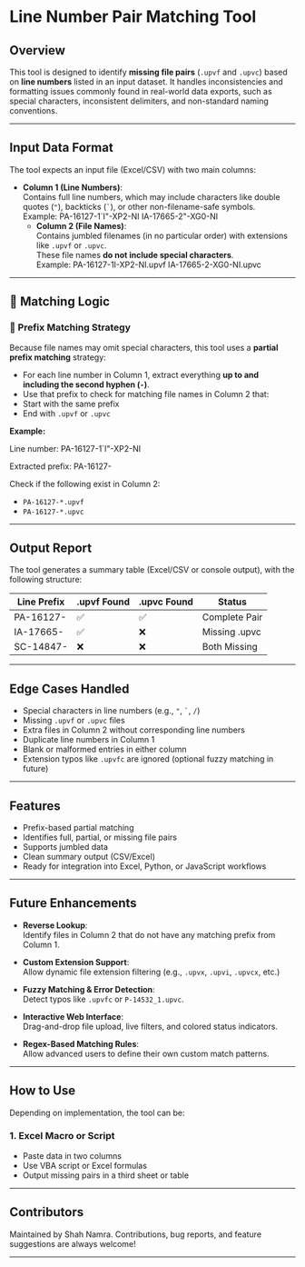 # Line Number Pair Matching Tool

##  Overview

This tool is designed to identify **missing file pairs** (`.upvf` and `.upvc`) based on **line numbers** listed in an input dataset. It handles inconsistencies and formatting issues commonly found in real-world data exports, such as special characters, inconsistent delimiters, and non-standard naming conventions.

---

##  Input Data Format

The tool expects an input file (Excel/CSV) with two main columns:

- **Column 1 (Line Numbers)**:  
  Contains full line numbers, which may include characters like double quotes (`"`), backticks (`` ` ``), or other non-filename-safe symbols.  
  Example:
  PA-16127-1`I"-XP2-NI
  IA-17665-2"-XG0-NI
  - **Column 2 (File Names)**:  
  Contains jumbled filenames (in no particular order) with extensions like `.upvf` or `.upvc`.  
  These file names **do not include special characters**.  
  Example:
  PA-16127-1I-XP2-NI.upvf
  IA-17665-2-XG0-NI.upvc
 
---

## 🔁 Matching Logic

### 🔸 Prefix Matching Strategy

Because file names may omit special characters, this tool uses a **partial prefix matching** strategy:
- For each line number in Column 1, extract everything **up to and including the second hyphen (`-`)**.
- Use that prefix to check for matching file names in Column 2 that:
- Start with the same prefix
- End with `.upvf` or `.upvc`

**Example:**

Line number:
PA-16127-1`I"-XP2-NI


Extracted prefix:
PA-16127-

Check if the following exist in Column 2:
- `PA-16127-*.upvf`
- `PA-16127-*.upvc`

---

##  Output Report

The tool generates a summary table (Excel/CSV or console output), with the following structure:

| Line Prefix   | .upvf Found | .upvc Found | Status         |
|---------------|--------------|--------------|----------------|
| PA-16127-     | ✅            | ✅            | Complete Pair  |
| IA-17665-     | ✅            | ❌            | Missing .upvc  |
| SC-14847-     | ❌            | ❌            | Both Missing   |

---

##  Edge Cases Handled

-  Special characters in line numbers (e.g., `"`, `` ` ``, `/`)
-  Missing `.upvf` or `.upvc` files
-  Extra files in Column 2 without corresponding line numbers
-  Duplicate line numbers in Column 1
-  Blank or malformed entries in either column
-  Extension typos like `.upvfc` are ignored (optional fuzzy matching in future)

---

## Features

- Prefix-based partial matching
- Identifies full, partial, or missing file pairs
- Supports jumbled data
- Clean summary output (CSV/Excel)
- Ready for integration into Excel, Python, or JavaScript workflows

---

##  Future Enhancements

- **Reverse Lookup**:  
  Identify files in Column 2 that do not have any matching prefix from Column 1.

-  **Custom Extension Support**:  
  Allow dynamic file extension filtering (e.g., `.upvx`, `.upvi`, `.upvcx`, etc.)

-  **Fuzzy Matching & Error Detection**:  
  Detect typos like `.upvfc` or `P-14532_1.upvc`.

-  **Interactive Web Interface**:  
  Drag-and-drop file upload, live filters, and colored status indicators.

-  **Regex-Based Matching Rules**:  
  Allow advanced users to define their own custom match patterns.

---

##  How to Use

Depending on implementation, the tool can be:

### 1. **Excel Macro or Script**
- Paste data in two columns
- Use VBA script or Excel formulas
- Output missing pairs in a third sheet or table

---

## Contributors

Maintained by Shah Namra. Contributions, bug reports, and feature suggestions are always welcome!

---